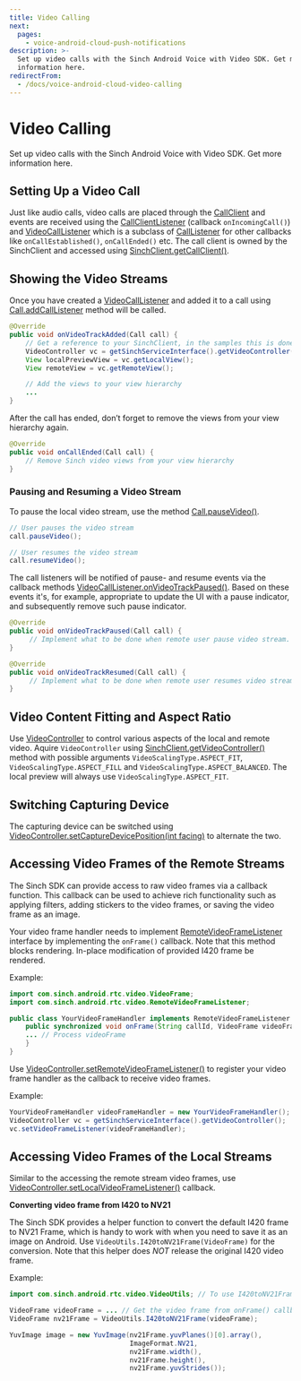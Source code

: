 ```yaml
---
title: Video Calling
next:
  pages:
    - voice-android-cloud-push-notifications
description: >-
  Set up video calls with the Sinch Android Voice with Video SDK. Get more
  information here.
redirectFrom:
  - /docs/voice-android-cloud-video-calling
---
```


# Video Calling

Set up video calls with the Sinch Android Voice with Video SDK. Get more information here.

## Setting Up a Video Call

Just like audio calls, video calls are placed through the [CallClient](reference\com\sinch\android\rtc\calling\CallClient.html) and events are received using the [CallClientListener](reference\com\sinch\android\rtc\calling\CallClientListener.html) (callback `onIncomingCall()`) and [VideoCallListener](reference\com\sinch\android\rtc\video\VideoCallListener.html) which is a subclass of [CallListener](reference\com\sinch\android\rtc\calling\CallListener.html) for other callbacks like `onCallEstablished()`, `onCallEnded()` etc. The call client is owned by the SinchClient and accessed using [SinchClient.getCallClient()](reference\com\sinch\android\rtc\SinchClient.html).

## Showing the Video Streams

Once you have created a [VideoCallListener](reference\com\sinch\android\rtc\video\VideoCallListener.html) and added it to a call using [Call.addCallListener](reference\com\sinch\android\rtc\calling\Call.html) method will be called.

```java
@Override
public void onVideoTrackAdded(Call call) {
    // Get a reference to your SinchClient, in the samples this is done through the service interface:
    VideoController vc = getSinchServiceInterface().getVideoController();
    View localPreviewView = vc.getLocalView();
    View remoteView = vc.getRemoteView();

    // Add the views to your view hierarchy
    ...
}
```

After the call has ended, don’t forget to remove the views from your view hierarchy again.

```java
@Override
public void onCallEnded(Call call) {
    // Remove Sinch video views from your view hierarchy
}
```

### Pausing and Resuming a Video Stream

To pause the local video stream, use the method [Call.pauseVideo()](reference\com\sinch\android\rtc\calling\Call.html).

```java
// User pauses the video stream
call.pauseVideo();

// User resumes the video stream
call.resumeVideo();
```

The call listeners will be notified of pause- and resume events via the callback methods [VideoCallListener.onVideoTrackPaused()](reference\com\sinch\android\rtc\video\VideoCallListener.html). Based on these events it's, for example, appropriate to update the UI with a pause indicator, and subsequently remove such pause indicator.

```java
@Override
public void onVideoTrackPaused(Call call) {
     // Implement what to be done when remote user pause video stream.
}

@Override
public void onVideoTrackResumed(Call call) {
     // Implement what to be done when remote user resumes video stream.
}
```

## Video Content Fitting and Aspect Ratio

Use [VideoController](reference\com\sinch\android\rtc\video\VideoController.html) to control various aspects of the local and remote video. Aquire `VideoController` using [SinchClient.getVideoController()](reference\com\sinch\android\rtc\SinchClient.html) method with possible arguments `VideoScalingType.ASPECT_FIT`, `VideoScalingType.ASPECT_FILL` and `VideoScalingType.ASPECT_BALANCED`. The local preview will always use `VideoScalingType.ASPECT_FIT`.

## Switching Capturing Device

The capturing device can be switched using [VideoController.setCaptureDevicePosition(int facing)](reference\com\sinch\android\rtc\video\VideoController.html) to alternate the two.

## Accessing Video Frames of the Remote Streams

The Sinch SDK can provide access to raw video frames via a callback function. This callback can be used to achieve rich functionality such as applying filters, adding stickers to the video frames, or saving the video frame as an image.

Your video frame handler needs to implement [RemoteVideoFrameListener](reference\com\sinch\android\rtc\video\RemoteVideoFrameListener.html) interface by implementing the `onFrame()` callback. Note that this method blocks rendering. In-place modification of provided I420 frame be rendered.

Example:

```java
import com.sinch.android.rtc.video.VideoFrame;
import com.sinch.android.rtc.video.RemoteVideoFrameListener;

public class YourVideoFrameHandler implements RemoteVideoFrameListener {
    public synchronized void onFrame(String callId, VideoFrame videoFrame) {
    ... // Process videoFrame
    }
}
```

Use [VideoController.setRemoteVideoFrameListener()](reference\com\sinch\android\rtc\video\VideoController.html) to register your video frame handler as the callback to receive video frames.

Example:

```java
YourVideoFrameHandler videoFrameHandler = new YourVideoFrameHandler();
VideoController vc = getSinchServiceInterface().getVideoController();
vc.setVideoFrameListener(videoFrameHandler);
```

## Accessing Video Frames of the Local Streams

Similar to the accessing the remote stream video frames, use [VideoController.setLocalVideoFrameListener()](reference\com\sinch\android\rtc\video\VideoController.html) callback.

**Converting video frame from I420 to NV21**

The Sinch SDK provides a helper function to convert the default I420 frame to NV21 Frame, which is handy to work with when you need to save it as an image on Android. Use `VideoUtils.I420toNV21Frame(VideoFrame)` for the conversion. Note that this helper does _NOT_ release the original I420 video frame.

Example:

```java
import com.sinch.android.rtc.video.VideoUtils; // To use I420toNV21Frame

VideoFrame videoFrame = ... // Get the video frame from onFrame() callback
VideoFrame nv21Frame = VideoUtils.I420toNV21Frame(videoFrame);

YuvImage image = new YuvImage(nv21Frame.yuvPlanes()[0].array(),
                              ImageFormat.NV21,
                              nv21Frame.width(),
                              nv21Frame.height(),
                              nv21Frame.yuvStrides());
```
